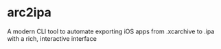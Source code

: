 # arc2ipa
A modern CLI tool to automate exporting iOS apps from .xcarchive to .ipa with a rich, interactive interface
